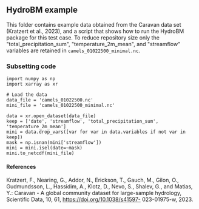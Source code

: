 ## HydroBM example

This folder contains example data obtained from the Caravan data set (Kratzert et al., 2023), and a script that shows how to run the HydroBM package for this test case. To reduce repository size only the "total_precipitation_sum", "temperature_2m_mean", and "streamflow" variables are retained in `camels_01022500_minimal.nc`.

### Subsetting code
```
import numpy as np
import xarray as xr

# Load the data
data_file = 'camels_01022500.nc'
mini_file = 'camels_01022500_minimal.nc'

data = xr.open_dataset(data_file)
keep = ['date', 'streamflow', 'total_precipitation_sum', 'temperature_2m_mean']
mini = data.drop_vars([var for var in data.variables if not var in keep])
mask = np.isnan(mini['streamflow'])
mini = mini.isel(date=~mask)
mini.to_netcdf(mini_file)

```

#### References
Kratzert, F., Nearing, G., Addor, N., Erickson, T., Gauch, M., Gilon, O., Gudmundsson, L., Hassidim, A., Klotz, D., Nevo, S., Shalev, G., and Matias, Y.: Caravan - A global community dataset for large-sample hydrology, Scientific Data, 10, 61, https://doi.org/10.1038/s41597- 023-01975-w, 2023.
